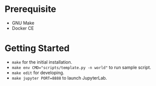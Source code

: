 # Prerequisite
* GNU Make
* Docker CE

# Getting Started
* `make` for the initial installation.
* `make env CMD="scripts/template.py -n world"` to run sample script.
* `make edit` for developing.
* `make jupyter PORT=8888` to launch JupyterLab.
